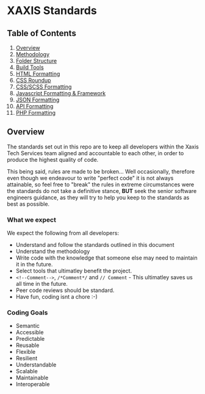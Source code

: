 # XAXIS Standards

## Table of Contents
1. [Overview](#overview)
2. [Methodology](/general/methodology.md)
3. [Folder Structure](/general/folder-structure.md)
4. [Build Tools](/general/build-tools.md)
5. [HTML Formatting](/html/html.md)
6. [CSS Roundup](/css/css.md)
7. [CSS/SCSS Formatting](/css/scss.md)
8. [Javascript Formatting &amp; Framework](/js/js.md)
9. [JSON Formatting](/js/json.md)
10. [API Formatting](/api/api.md)
11. [PHP Formatting](/php/php.md)

## <a name="overview"></a>Overview

The standards set out in this repo are to keep all developers within the Xaxis Tech Services team aligned and accountable to each other, in order to produce the highest quality of code.

This being said, rules are made to be broken... Well occasionally, therefore even though we endeavour to write "perfect code" it is not always attainable, so feel free to "break" the rules in extreme circumstances were the standards do not take a definitive stance, **BUT** seek the senior software engineers guidance, as they will try to help you keep to the standards as best as possible.

### What we expect
We expect the following from all developers:
* Understand and follow the standards outlined in this document
* Understand the methodology
* Write code with the knowledge that someone else may need to maintain it in the future.
* Select tools that ultimatley benefit the project.
* ``<!--Comment-->``, ``/*Comment*/`` and ``// Comment`` - This ultimatley saves us all time in the future.
* Peer code reviews should be standard. 
* Have fun, coding isnt a chore :-)

### Coding Goals

* Semantic
* Accessible
* Predictable
* Reusable
* Flexible
* Resilient
* Understandable
* Scalable
* Maintainable
* Interoperable